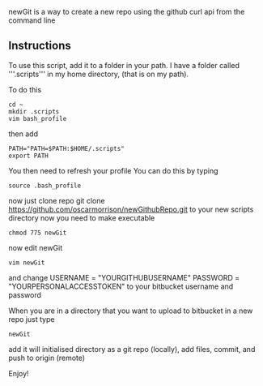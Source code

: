 newGit is a way to create a new repo using the github curl api from the command line

## Instructions ##

To use this script, add it to a folder in your path. I have a folder called '''.scripts''' in my home directory,
(that is on my path).

To do this 

```
cd ~
mkdir .scripts
vim bash_profile
```

then add 
```
PATH="PATH=$PATH:$HOME/.scripts" 
export PATH
```
You then need to refresh your profile
You can do this by typing
```
source .bash_profile
```
now just clone repo 
    git clone https://github.com/oscarmorrison/newGithubRepo.git
to your new scripts directory
now you need to make executable
```
chmod 775 newGit
```

now edit newGit
```
vim newGit
````
and change 
USERNAME = "YOURGITHUBUSERNAME"
PASSWORD = "YOURPERSONALACCESSTOKEN"
to your bitbucket username and password

When you are in a directory that you want to upload to bitbucket in a new repo
just type 

```
newGit
```

add it will initialised directory as a git repo (locally),
add files, commit, and push to origin (remote)


Enjoy!